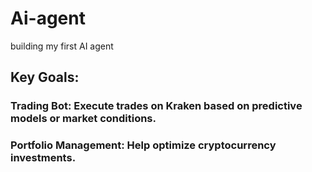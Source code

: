 # Ai-agent
building my first AI agent  

## Key Goals:  
### Trading Bot: Execute trades on Kraken based on predictive models or market conditions.  
### Portfolio Management: Help optimize cryptocurrency investments.  

